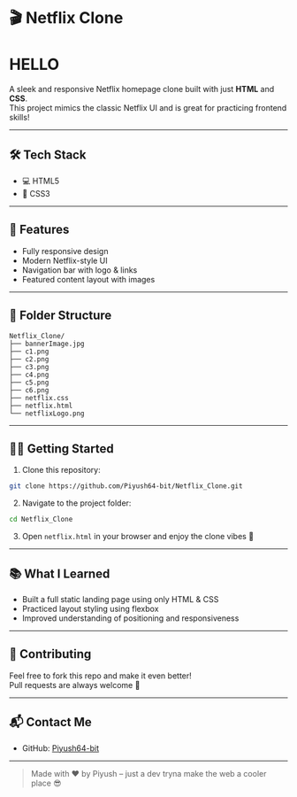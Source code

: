 # 🎬 Netflix Clone

# HELLO
A sleek and responsive Netflix homepage clone built with just **HTML** and **CSS**.  
This project mimics the classic Netflix UI and is great for practicing frontend skills!

---


## 🛠️ Tech Stack

- 💻 HTML5  
- 🎨 CSS3

---

## 🚀 Features

- Fully responsive design  
- Modern Netflix-style UI  
- Navigation bar with logo & links  
- Featured content layout with images

---

## 📁 Folder Structure

```
Netflix_Clone/
├── bannerImage.jpg
├── c1.png
├── c2.png
├── c3.png
├── c4.png
├── c5.png
├── c6.png
├── netflix.css
├── netflix.html
└── netflixLogo.png
```

---

## 🧑‍💻 Getting Started

1. Clone this repository:

```bash
git clone https://github.com/Piyush64-bit/Netflix_Clone.git
```

2. Navigate to the project folder:

```bash
cd Netflix_Clone
```

3. Open `netflix.html` in your browser and enjoy the clone vibes 🍿

---

## 📚 What I Learned

- Built a full static landing page using only HTML & CSS  
- Practiced layout styling using flexbox  
- Improved understanding of positioning and responsiveness

---

## 🤝 Contributing

Feel free to fork this repo and make it even better!  
Pull requests are always welcome 🙌

---

## 📬 Contact Me

- GitHub: [Piyush64-bit](https://github.com/Piyush64-bit)

---

> Made with ❤️ by Piyush – just a dev tryna make the web a cooler place 😎
